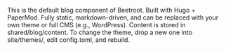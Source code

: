 This is the default blog component of Beetroot. Built with Hugo + PaperMod. Fully static, markdown-driven, and can be replaced with your own theme or full CMS (e.g., WordPress). Content is stored in shared/blog/content. To change the theme, drop a new one into site/themes/, edit config.toml, and rebuild.